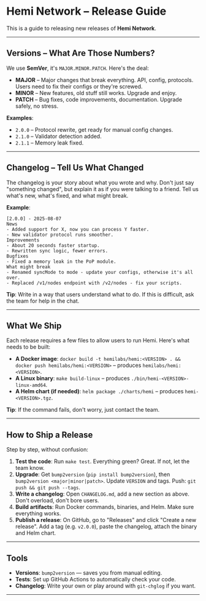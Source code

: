 # Hemi Network – Release Guide

This is a guide to releasing new releases of **Hemi Network**.

---

## Versions – What Are Those Numbers?

We use **SemVer**, it's `MAJOR.MINOR.PATCH`. Here's the deal:

- **MAJOR** – Major changes that break everything. API, config, protocols. Users need to fix their configs or they're screwed.  
- **MINOR** – New features, old stuff still works. Upgrade and enjoy.  
- **PATCH** – Bug fixes, code improvements, documentation. Upgrade safely, no stress.

**Examples**:  
- `2.0.0` – Protocol rewrite, get ready for manual config changes.  
- `2.1.0` – Validator detection added.  
- `2.1.1` – Memory leak fixed.

---

## Changelog – Tell Us What Changed

The changelog is your story about what you wrote and why. Don't just say "something changed", but explain it as if you were talking to a friend. Tell us what's new, what's fixed, and what might break.

**Example**:
```
[2.0.0] - 2025-08-07
News
- Added support for X, now you can process Y faster.
- New validator protocol runs smoother.
Improvements
- About 20 seconds faster startup.
- Rewritten sync logic, fewer errors.
Bugfixes
- Fixed a memory leak in the PoP module.
What might break
- Renamed syncMode to mode - update your configs, otherwise it's all over.
- Replaced /v1/nodes endpoint with /v2/nodes - fix your scripts.
```

**Tip**: Write in a way that users understand what to do. If this is difficult, ask the team for help in the chat.

---

## What We Ship

Each release requires a few files to allow users to run Hemi. Here's what needs to be built:

- **A Docker image**: `docker build -t hemilabs/hemi:<VERSION> . && docker push hemilabs/hemi:<VERSION>` – produces `hemilabs/hemi:<VERSION>`.  
- **A Linux binary**: `make build-linux` – produces `./bin/hemi-<VERSION>-linux-amd64`.  
- **A Helm chart (if needed)**: `helm package ./charts/hemi` – produces `hemi-<VERSION>.tgz`.

**Tip**: If the command fails, don't worry, just contact the team.

---

## How to Ship a Release

Step by step, without confusion:

1. **Test the code**: Run `make test`. Everything green? Great. If not, let the team know.  
2. **Upgrade**: Get `bump2version` (`pip install bump2version`), then `bump2version <major|minor|patch>`. Update `VERSION` and tags. Push: `git push && git push --tags`.  
3. **Write a changelog**: Open `CHANGELOG.md`, add a new section as above. Don't overload, don't bore users.  
4. **Build artifacts**: Run Docker commands, binaries, and Helm. Make sure everything works.  
5. **Publish a release**: On GitHub, go to "Releases" and click "Create a new release". Add a tag (e.g. `v2.0.0`), paste the changelog, attach the binary and Helm chart.  

---

## Tools

- **Versions**: `bump2version` — saves you from manual editing.  
- **Tests**: Set up GitHub Actions to automatically check your code.  
- **Changelog**: Write your own or play around with `git-chglog` if you want.

---
